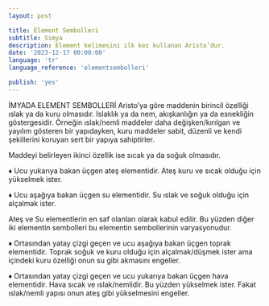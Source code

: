 ```yaml
---
layout: post

title: Element Sembolleri
subtitle: Simya
description: Element kelimesini ilk kez kullanan Aristo’dur.
date: '2023-12-17 00:00:00'
language: 'tr'
language_reference: 'elementsembolleri'

publish: 'yes'
---
```

İMYADA ELEMENT SEMBOLLERİ
Aristo’ya göre maddenin birincil özelliği ıslak ya da kuru olmasıdır. Islaklık ya da nem, akışkanlığın ya da esnekliğin göstergesidir. Örneğin ıslak/nemli maddeler daha değişken/kırılgan ve yayılım gösteren bir yapıdayken, kuru maddeler sabit, düzenli ve kendi şekillerini koruyan sert bir yapıya sahiptirler.

Maddeyi belirleyen ikinci özellik ise sıcak ya da soğuk olmasıdır.

♦️ Ucu yukarıya bakan üçgen ateş elementidir. Ateş kuru ve sıcak olduğu için yükselmek ister.

♦️ Ucu aşağıya bakan üçgen su elementidir. Su ıslak ve soğuk olduğu için alçalmak ister.

Ateş ve Su elementlerin en saf olanları olarak kabul edilir. Bu yüzden diğer iki elementin sembolleri bu elementin sembollerinin varyasyonudur.

♦️ Ortasından yatay çizgi geçen ve ucu aşağıya bakan üçgen toprak elementidir. Toprak soğuk ve kuru olduğu için alçalmak/düşmek ister ama içindeki kuru özelliği onun su gibi akmasını engeller.

♦️ Ortasından yatay çizgi geçen ve ucu yukarıya bakan üçgen hava elementidir. Hava sıcak ve ıslak/nemlidir. Bu yüzden yükselmek ister. Fakat ıslak/nemli yapısı onun ateş gibi yükselmesini engeller.
